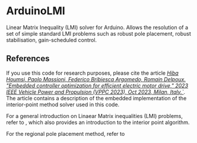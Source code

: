 # ArduinoLMI
Linear Matrix Inequality (LMI) solver for Arduino. Allows the resolution of a set of simple standard LMI problems such as robust pole placement, robust stabilisation, gain-scheduled control.
## References
If you use this code for research purposes, please cite the article  [*Hiba Houmsi, Paolo Massioni, Federico Bribiesca Argomedo, Romain Delpoux. "Embedded controller optimization for efficient electric motor drive," 2023 IEEE Vehicle Power and Propulsion (VPPC 2023), Oct 2023, Milan, Italy.`*](https://ec-lyon.hal.science/hal-04176290/). The article contains a description of the embedded implementation of the interior-point method solver used in this code.

For a general introduction on Linaear Matrix inequalities (LMI) problems, refer to , which also provides an introduction to the interior point algorithm.

For the regional pole placement method, refer to
